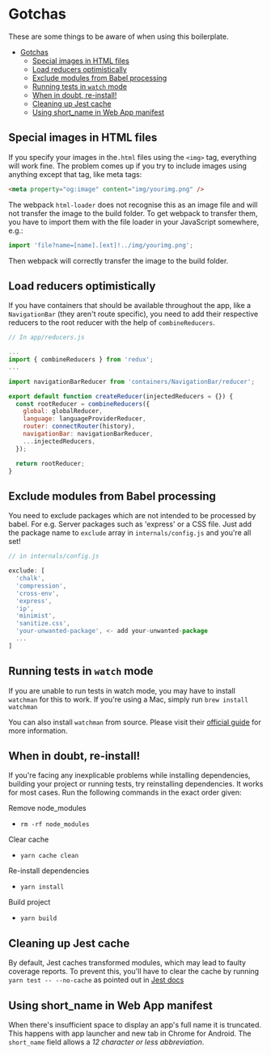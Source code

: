 # Gotchas

These are some things to be aware of when using this boilerplate.

- [Gotchas](#gotchas)
  - [Special images in HTML files](#special-images-in-html-files)
  - [Load reducers optimistically](#load-reducers-optimistically)
  - [Exclude modules from Babel processing](#exclude-modules-from-babel-processing)
  - [Running tests in `watch` mode](#running-tests-in-watch-mode)
  - [When in doubt, re-install!](#when-in-doubt-re-install)
  - [Cleaning up Jest cache](#cleaning-up-jest-cache)
  - [Using short_name in Web App manifest](#using-shortname-in-web-app-manifest)

## Special images in HTML files

If you specify your images in the`.html` files using the `<img>` tag, everything
will work fine. The problem comes up if you try to include images using anything
except that tag, like meta tags:

```HTML
<meta property="og:image" content="img/yourimg.png" />
```

The webpack `html-loader` does not recognise this as an image file and will not
transfer the image to the build folder. To get webpack to transfer them, you
have to import them with the file loader in your JavaScript somewhere, e.g.:

```JavaScript
import 'file?name=[name].[ext]!../img/yourimg.png';
```

Then webpack will correctly transfer the image to the build folder.

## Load reducers optimistically

If you have containers that should be available throughout the app, like a `NavigationBar`
(they aren't route specific), you need to add their respective reducers to the root reducer
with the help of `combineReducers`.

```js
// In app/reducers.js

...
import { combineReducers } from 'redux';
...

import navigationBarReducer from 'containers/NavigationBar/reducer';

export default function createReducer(injectedReducers = {}) {
  const rootReducer = combineReducers({
    global: globalReducer,
    language: languageProviderReducer,
    router: connectRouter(history),
    navigationBar: navigationBarReducer,
    ...injectedReducers,
  });

  return rootReducer;
}
```

## Exclude modules from Babel processing

You need to exclude packages which are not intended to be processed by babel. For e.g. Server packages such as 'express' or a CSS file. Just add the package name to `exclude` array in `internals/config.js` and you're all set!

```js
// in internals/config.js

exclude: [
  'chalk',
  'compression',
  'cross-env',
  'express',
  'ip',
  'minimist',
  'sanitize.css',
  'your-unwanted-package', <- add your-unwanted-package
  ...
]
```

## Running tests in `watch` mode

If you are unable to run tests in watch mode, you may have to install `watchman`
for this to work. If you're using a Mac, simply run `brew install watchman`

You can also install `watchman` from source. Please visit their
[official guide](https://facebook.github.io/watchman/docs/install.html) for
more information.

## When in doubt, re-install!

If you're facing any inexplicable problems while installing dependencies, building
your project or running tests, try reinstalling dependencies. It works for most cases.
Run the following commands in the exact order given:

Remove node_modules

- `rm -rf node_modules`

Clear cache

- `yarn cache clean`

Re-install dependencies

- `yarn install`

Build project

- `yarn build`

## Cleaning up Jest cache

By default, Jest caches transformed modules, which may lead to faulty coverage reports.
To prevent this, you'll have to clear the cache by running `yarn test -- --no-cache`
as pointed out in [Jest docs](https://facebook.github.io/jest/docs/cli.html#cache)

## Using short_name in Web App manifest

When there's insufficient space to display an app's full name it is truncated.
This happens with app launcher and new tab in Chrome for Android.
The `short_name` field allows a _12 character or less abbreviation_.
